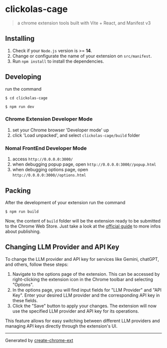 # clickolas-cage

> a chrome extension tools built with Vite + React, and Manifest v3

## Installing

1. Check if your `Node.js` version is >= **14**.
2. Change or configurate the name of your extension on `src/manifest`.
3. Run `npm install` to install the dependencies.

## Developing

run the command

```shell
$ cd clickolas-cage

$ npm run dev
```

### Chrome Extension Developer Mode

1. set your Chrome browser 'Developer mode' up
2. click 'Load unpacked', and select `clickolas-cage/build` folder

### Nomal FrontEnd Developer Mode

1. access `http://0.0.0.0:3000/`
2. when debugging popup page, open `http://0.0.0.0:3000//popup.html`
3. when debugging options page, open `http://0.0.0.0:3000//options.html`

## Packing

After the development of your extension run the command

```shell
$ npm run build
```

Now, the content of `build` folder will be the extension ready to be submitted to the Chrome Web Store. Just take a look at the [official guide](https://developer.chrome.com/webstore/publish) to more infos about publishing.

## Changing LLM Provider and API Key

To change the LLM provider and API key for services like Gemini, chatGPT, and others, follow these steps:

1. Navigate to the options page of the extension. This can be accessed by right-clicking the extension icon in the Chrome toolbar and selecting "Options".
2. In the options page, you will find input fields for "LLM Provider" and "API Key". Enter your desired LLM provider and the corresponding API key in these fields.
3. Click the "Save" button to apply your changes. The extension will now use the specified LLM provider and API key for its operations.

This feature allows for easy switching between different LLM providers and managing API keys directly through the extension's UI.

---

Generated by [create-chrome-ext](https://github.com/guocaoyi/create-chrome-ext)
